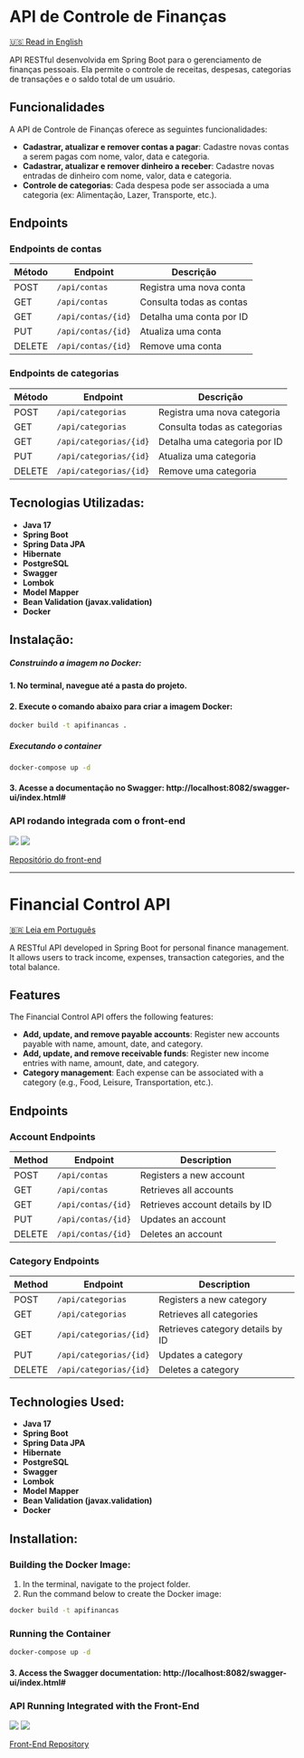 # API de Controle de Finanças

[🇺🇸 Read in English](#financial-control-api)

API RESTful desenvolvida em Spring Boot para o gerenciamento de finanças pessoais. Ela permite o controle de receitas, despesas, categorias de transações e o saldo total de um usuário.

## Funcionalidades

A API de Controle de Finanças oferece as seguintes funcionalidades:

- **Cadastrar, atualizar e remover contas a pagar**: Cadastre novas contas a serem pagas com nome, valor, data e categoria.
- **Cadastrar, atualizar e remover dinheiro a receber**: Cadastre novas entradas de dinheiro com nome, valor, data e categoria.
- **Controle de categorias**: Cada despesa pode ser associada a uma categoria (ex: Alimentação, Lazer, Transporte, etc.).

## Endpoints

### Endpoints de contas
| Método | Endpoint             | Descrição                   |
|--------|-----------------------|-----------------------------|
| POST   | `/api/contas`      | Registra uma nova conta       |
| GET    | `/api/contas`      | Consulta todas as contas   |
| GET    | `/api/contas/{id}` | Detalha uma conta por ID  |
| PUT    | `/api/contas/{id}` | Atualiza uma conta        |
| DELETE | `/api/contas/{id}` | Remove uma conta        |

### Endpoints de categorias
| Método | Endpoint             | Descrição                   |
|--------|-----------------------|-----------------------------|
| POST   | `/api/categorias`      | Registra uma nova categoria      |
| GET    | `/api/categorias`      | Consulta todas as categorias   |
| GET    | `/api/categorias/{id}` | Detalha uma categoria por ID  |
| PUT    | `/api/categorias/{id}` | Atualiza uma categoria        |
| DELETE | `/api/categorias/{id}` | Remove uma categoria        |

## Tecnologias Utilizadas:
- **Java 17**
- **Spring Boot**
- **Spring Data JPA**
- **Hibernate**
- **PostgreSQL**
- **Swagger**
- **Lombok**
- **Model Mapper**
- **Bean Validation (javax.validation)**
- **Docker**

## Instalação:

##### Construindo a imagem no Docker:
#### 1. No terminal, navegue até a pasta do projeto.
#### 2. Execute o comando abaixo para criar a imagem Docker:
```bash
docker build -t apifinancas .
```
##### Executando o container
```bash
docker-compose up -d
```

#### 3. Acesse a documentação no Swagger: http://localhost:8082/swagger-ui/index.html#

### API rodando integrada com o front-end
![](https://github.com/samuelmsilva2v/assets/blob/main/apiFinancas/Captura%20de%20tela%202024-10-31%20184207.png)
![](https://github.com/samuelmsilva2v/assets/blob/main/apiFinancas/Captura%20de%20tela%202024-10-31%20184231.png)

[Repositório do front-end](https://github.com/samuelmsilva2v/webFinancas)

---

# Financial Control API

[🇧🇷 Leia em Português](#api-de-controle-de-finanças)

A RESTful API developed in Spring Boot for personal finance management. It allows users to track income, expenses, transaction categories, and the total balance.

## Features

The Financial Control API offers the following features:

- **Add, update, and remove payable accounts**: Register new accounts payable with name, amount, date, and category.
- **Add, update, and remove receivable funds**: Register new income entries with name, amount, date, and category.
- **Category management**: Each expense can be associated with a category (e.g., Food, Leisure, Transportation, etc.).

## Endpoints

### Account Endpoints
| Method | Endpoint              | Description                   |
|--------|-----------------------|-------------------------------|
| POST   | `/api/contas`         | Registers a new account       |
| GET    | `/api/contas`         | Retrieves all accounts        |
| GET    | `/api/contas/{id}`    | Retrieves account details by ID |
| PUT    | `/api/contas/{id}`    | Updates an account            |
| DELETE | `/api/contas/{id}`    | Deletes an account            |

### Category Endpoints
| Method | Endpoint              | Description                   |
|--------|-----------------------|-------------------------------|
| POST   | `/api/categorias`     | Registers a new category      |
| GET    | `/api/categorias`     | Retrieves all categories      |
| GET    | `/api/categorias/{id}`| Retrieves category details by ID |
| PUT    | `/api/categorias/{id}`| Updates a category            |
| DELETE | `/api/categorias/{id}`| Deletes a category            |

## Technologies Used:
- **Java 17**
- **Spring Boot**
- **Spring Data JPA**
- **Hibernate**
- **PostgreSQL**
- **Swagger**
- **Lombok**
- **Model Mapper**
- **Bean Validation (javax.validation)**
- **Docker**

## Installation:

### Building the Docker Image:
1. In the terminal, navigate to the project folder.
2. Run the command below to create the Docker image:
```bash
docker build -t apifinancas
```

### Running the Container
```bash
docker-compose up -d
```

#### 3. Access the Swagger documentation: http://localhost:8082/swagger-ui/index.html#

### API Running Integrated with the Front-End
![](https://github.com/samuelmsilva2v/assets/blob/main/apiFinancas/Captura%20de%20tela%202024-10-31%20184207.png)
![](https://github.com/samuelmsilva2v/assets/blob/main/apiFinancas/Captura%20de%20tela%202024-10-31%20184231.png)

[Front-End Repository](https://github.com/samuelmsilva2v/webFinancas)

